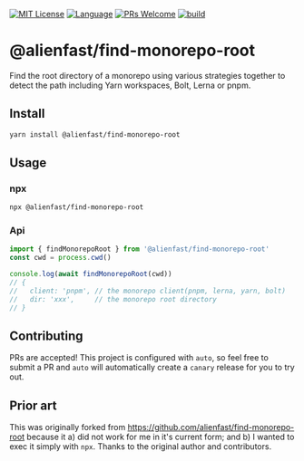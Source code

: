 <p>
<a href="/LICENSE"><img src="https://img.shields.io/github/license/alienfast/find-monorepo-root?style=flat-square" alt="MIT License"></a>
<a href="https://www.typescriptlang.org"><img alt="Language" src="https://img.shields.io/badge/language-TypeScript-blue.svg?style=flat-square"></a>
<a href="https://github.com/alienfast/find-monorepo-root/pulls"><img alt="PRs Welcome" src="https://img.shields.io/badge/PRs-Welcome-brightgreen.svg?style=flat-square"></a>
<a href="https://github.com/alienfast/find-monorepo-root/actions/workflows/release.yml"><img alt="build" src="https://img.shields.io/github/actions/workflow/status/alienfast/find-monorepo-root/release.yml?branch=main&logo=github&style=flat-square"></a>
</p>

# @alienfast/find-monorepo-root

Find the root directory of a monorepo using various strategies together to detect the path including Yarn workspaces, Bolt, Lerna or pnpm.

## Install

```sh
yarn install @alienfast/find-monorepo-root
```

## Usage

### npx

```sh
npx @alienfast/find-monorepo-root
```

### Api

```ts
import { findMonorepoRoot } from '@alienfast/find-monorepo-root'
const cwd = process.cwd()

console.log(await findMonorepoRoot(cwd))
// {
//   client: 'pnpm', // the monorepo client(pnpm, lerna, yarn, bolt)
//   dir: 'xxx',     // the monorepo root directory
// }
```

## Contributing

PRs are accepted! This project is configured with `auto`, so feel free to submit a PR and `auto` will automatically create a `canary` release for you to try out.

## Prior art

This was originally forked from https://github.com/alienfast/find-monorepo-root because it a) did not work for me in it's current form; and b) I wanted to exec it simply with `npx`. Thanks to the original author and contributors.
